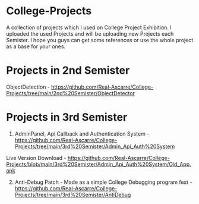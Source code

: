 # College-Projects
A collection of projects which I used on College Project Exhibition.
I uploaded the used Projects and will be uploading new Projects each Semister.
I hope you guys can get some references or use the whole project as a base for your ones.

# Projects in 2nd Semister
ObjectDetection - https://github.com/Real-Ascarre/College-Projects/tree/main/2nd%20Semister/ObjectDetector

# Projects in 3rd Semister
1. AdminPanel, Api Callback and Authentication System - https://github.com/Real-Ascarre/College-Projects/tree/main/3rd%20Semister/Admin_Api_Auth%20System

Live Version Download - https://github.com/Real-Ascarre/College-Projects/blob/main/3rd%20Semister/Admin_Api_Auth%20System/Old_App.apk

2. Anti-Debug Patch - Made as a simple College Debugging program fest - https://github.com/Real-Ascarre/College-Projects/tree/main/3rd%20Semister/AntiDebug
